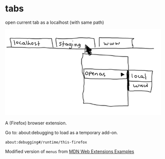 # tabs
 open current tab as a localhost (with same path)

![Tabs Idea](tabs-idea.png)

A (Firefox) browser extension.

Go to: about:debugging to load as a temporary add-on.

```
about:debugging#/runtime/this-firefox
```

Modified version of `menus` from [MDN Web Extensions Examples](https://github.com/mdn/webextensions-examples)